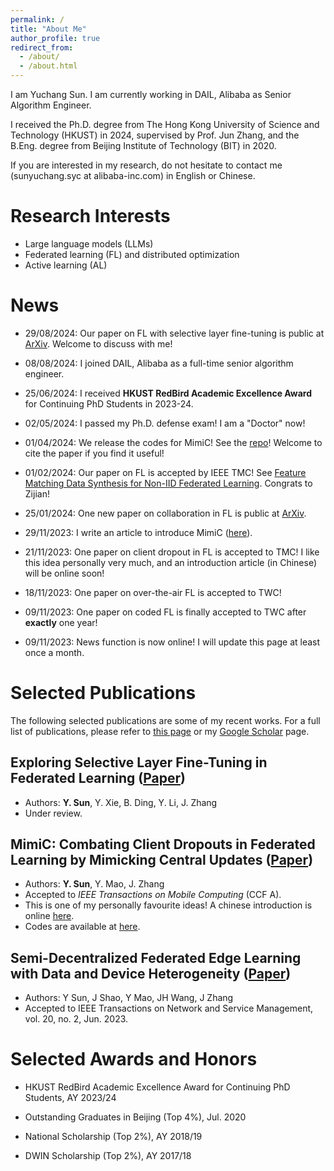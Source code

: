 ```yaml
---
permalink: /
title: "About Me"
author_profile: true
redirect_from: 
  - /about/
  - /about.html
---
```


I am Yuchang Sun. I am currently working in DAIL, Alibaba as Senior Algorithm Engineer.

I received the Ph.D. degree from The Hong Kong University of Science and Technology (HKUST) in 2024, supervised by Prof. Jun Zhang, and the B.Eng. degree from Beijing Institute of Technology (BIT) in 2020.

If you are interested in my research, do not hesitate to contact me (sunyuchang.syc at alibaba-inc.com) in English or Chinese.

Research Interests
======

- Large language models (LLMs)
- Federated learning (FL) and distributed optimization
- Active learning (AL)

News
======

- 29/08/2024: Our paper on FL with selective layer fine-tuning is public at [ArXiv](https://arxiv.org/abs/2408.15600). Welcome to discuss with me!

- 08/08/2024: I joined DAIL, Alibaba as a full-time senior algorithm engineer.

- 25/06/2024: I received **HKUST RedBird Academic Excellence Award** for Continuing PhD Students in 2023-24.

- 02/05/2024: I passed my Ph.D. defense exam! I am a "Doctor" now! 

- 01/04/2024: We release the codes for MimiC! See the [repo](https://github.com/hiyuchang/mimic_codes/)! Welcome to cite the paper if you find it useful!

- 01/02/2024: Our paper on FL is accepted by IEEE TMC! See [Feature Matching Data Synthesis for Non-IID Federated Learning](https://arxiv.org/pdf/2308.04761). Congrats to Zijian!

- 25/01/2024: One new paper on collaboration in FL is public at [ArXiv](https://arxiv.org/abs/2401.13236).

- 29/11/2023: I write an article to introduce MimiC ([here](https://mp.weixin.qq.com/s/7M-OLONznfRvQf-FPIKuIw)).

- 21/11/2023: One paper on client dropout in FL is accepted to TMC! I like this idea personally very much, and an introduction article (in Chinese) will be online soon!

- 18/11/2023: One paper on over-the-air FL is accepted to TWC!

- 09/11/2023: One paper on coded FL is finally accepted to TWC after **exactly** one year!
  
- 09/11/2023: News function is now online! I will update this page at least once a month.

Selected Publications
======
The following selected publications are some of my recent works. For a full list of publications, please refer to [this page](https://hiyuchang.github.io/publications) or my [Google Scholar](https://scholar.google.com.hk/citations?user=1WffgvYAAAAJ&oi=ao) page.

Exploring Selective Layer Fine-Tuning in Federated Learning ([Paper](https://arxiv.org/abs/2408.15600))
------

- Authors: **Y. Sun**, Y. Xie, B. Ding, Y. Li, J. Zhang
- Under review.


MimiC: Combating Client Dropouts in Federated Learning by Mimicking Central Updates ([Paper](https://arxiv.org/abs/2306.12212))
------

  - Authors: **Y. Sun**, Y. Mao, J. Zhang
  - Accepted to *IEEE Transactions on Mobile Computing* (CCF A).
  - This is one of my personally favourite ideas! A chinese introduction is online [here](https://mp.weixin.qq.com/s/7M-OLONznfRvQf-FPIKuIw).
  - Codes are available at [here](https://github.com/hiyuchang/mimic_codes/).

Semi-Decentralized Federated Edge Learning with Data and Device Heterogeneity ([Paper](https://arxiv.org/abs/2112.10313))
------
  
  - Authors: Y Sun, J Shao, Y Mao, JH Wang, J Zhang
  - Accepted to IEEE Transactions on Network and Service Management, vol. 20, no. 2, Jun. 2023.

Selected Awards and Honors
======

- HKUST RedBird Academic Excellence Award for Continuing PhD Students, AY 2023/24

- Outstanding Graduates in Beijing (Top 4%), Jul. 2020

- National Scholarship (Top 2%), AY 2018/19

- DWIN Scholarship (Top 2%), AY 2017/18
